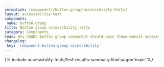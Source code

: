 ```yaml
---
permalink: /components/button-group/accessibility-tests/
layout: accessibility-test
component:
 name: button group
title: Button group accessibility tests
category: Components
lead: Any USWDS button group component should pass these manual accessibility tests.
changelog:
 key: 'component-button-group-accessibility'
---
```

{% include accessibility-tests/test-results-summary.html page='main' %}
